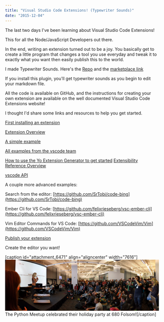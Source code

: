 ```yaml
---
title: "Visual Studio Code Extensions! (Typewriter Sounds)"
date: "2015-12-04"
---
```


The last two days I've been learning about Visual Studio Code Extensions!

This for all the Node/JavaScript Developers out there.

In the end, writing an extension turned out to be a joy. You basically get to create a little program that changes a tool you use everyday and tweak it to exactly what you want then easily publish this to the world.

I made Typewriter Sounds. Here's the [Repo](https://github.com/timmyreilly/TypewriterNoises-VSCode) and the [marketplace link](https://marketplace.visualstudio.com/items/timreilly.typewriter-sounds)

If you install this plugin, you'll get typewriter sounds as you begin to edit your markdown file.

All the code is available on GitHub, and the instructions for creating your own extension are available on the well documented Visual Studio Code Extensions website!

I thought I'd share some links and resources to help you get started.

[First installing an extension](https://code.visualstudio.com/docs/editor/extension-gallery)

[Extension Overview](https://code.visualstudio.com/docs/extensions/overview)

[A simple example](https://code.visualstudio.com/docs/extensions/example-word-count)

[All examples from the vscode team](https://code.visualstudio.com/docs/tools/samples)

[How to use the Yo Extension Generator to get started](https://code.visualstudio.com/docs/tools/yocode) [Extensibility Reference Overview](https://code.visualstudio.com/docs/extensionAPI/overview)

[vscode API](https://code.visualstudio.com/docs/extensionAPI/vscode-api)

A couple more advanced examples:

Search from the editor: [https://github.com/SrTobi/code-bing](https://github.com/SrTobi/code-bing)

Ember Cli for VS Code: [https://github.com/felixrieseberg/vsc-ember-cli](https://github.com/felixrieseberg/vsc-ember-cli)

Vim Editor Commands for VS Code: [https://github.com/VSCodeVim/Vim](https://github.com/VSCodeVim/Vim)

[Publish your extension](https://code.visualstudio.com/docs/tools/vscecli)

Create the editor you want!

\[caption id="attachment\_6471" align="aligncenter" width="7616"\][![The Python Meetup celebrated their holiday party at 680 Folsom!](images/PANO_20151202_191833.jpg)](http://www.meetup.com/sfpython/) The Python Meetup celebrated their holiday party at 680 Folsom!\[/caption\]
